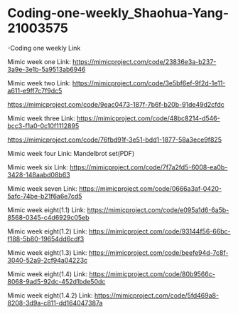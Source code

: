 # Coding-one-weekly_Shaohua-Yang-21003575

-Coding one weekly Link

Mimic week one Link: https://mimicproject.com/code/23836e3a-b237-3a9e-3e1b-5a9513ab6946

Mimic week two Link: https://mimicproject.com/code/3e5bf6ef-9f2d-1e11-a611-e9ff7c7f9dc5

https://mimicproject.com/code/9eac0473-187f-7b6f-b20b-91de49d2cfdc


Mimic week three Link: https://mimicproject.com/code/48bc8214-d546-bcc3-f1a0-0c10f1112895

https://mimicproject.com/code/76fbd91f-3e51-bdd1-1877-58a3ece9f825

Mimic week four Link: Mandelbrot set(PDF) 

Mimic week six Link: https://mimicproject.com/code/7f7a2fd5-6008-ea0b-3428-148aabd08b63

Mimic week seven Link: https://mimicproject.com/code/0666a3af-0420-5afc-74be-b21f6a6e7cd5

Mimic week eight(1.1) Link: https://mimicproject.com/code/e095a1d6-6a5b-8568-0345-c4d6929c05eb

Mimic week eight(1.2) Link: https://mimicproject.com/code/93144f56-66bc-f188-5b80-19654dd6cdf3

Mimic week eight(1.3) Link: https://mimicproject.com/code/beefe94d-7c8f-3040-52a9-2cf94a04223c

Mimic week eight(1.4) Link: https://mimicproject.com/code/80b9566c-8068-9ad5-92dc-452d1bde50dc

Mimic week eight(1.4.2) Link: https://mimicproject.com/code/5fd469a8-8208-3d9a-c811-dd164047387a
